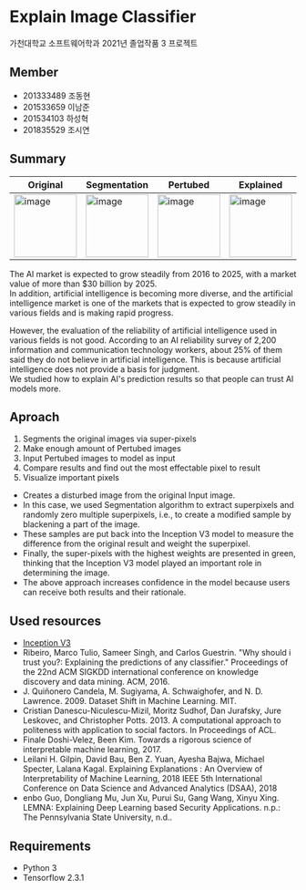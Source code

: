 # Explain Image Classifier

가천대학교 소프트웨어학과 2021년 졸업작품 3 프로젝트

## Member
- 201333489 조동현
- 201533659 이남준
- 201534103 하성혁
- 201835529 조시연

## Summary

|Original|Segmentation|Pertubed|Explained
|---|---|---|---|
|<img width="110" alt="image" src="https://user-images.githubusercontent.com/22260098/119331387-41e2ec00-bcc2-11eb-929f-769d6090c572.png">|<img width="110" alt="image" src="https://user-images.githubusercontent.com/22260098/119331407-46a7a000-bcc2-11eb-9615-2fb4ad6f91c1.png">|<img width="110" alt="image" src="https://user-images.githubusercontent.com/22260098/119331427-4b6c5400-bcc2-11eb-940d-c20587fbdb55.png">|<img width="110" alt="image" src="https://user-images.githubusercontent.com/22260098/119331814-c3d31500-bcc2-11eb-8212-70a5aabdd370.png">|

The AI market is expected to grow steadily from 2016 to 2025, with a market value of more than $30 billion by 2025.<br>
In addition, artificial intelligence is becoming more diverse, and the artificial intelligence market is one of the markets that is expected to grow steadily in various fields and is making rapid progress.

However, the evaluation of the reliability of artificial intelligence used in various fields is not good.
According to an AI reliability survey of 2,200 information and communication technology workers, about 25% of them said they do not believe in artificial intelligence.
This is because artificial intelligence does not provide a basis for judgment.<br>
We studied how to explain AI's prediction results so that people can trust AI models more.

## Aproach

1. Segments the original images via super-pixels
2. Make enough amount of Pertubed images
3. Input Pertubed images to model as input
4. Compare results and find out the most effectable pixel to result
5. Visualize important pixels

- Creates a disturbed image from the original Input image.
- In this case, we used Segmentation algorithm to extract superpixels and randomly zero multiple superpixels, i.e., to create a modified sample by blackening a part of the image.
- These samples are put back into the Inception V3 model to measure the difference from the original result and weight the superpixel.
- Finally, the super-pixels with the highest weights are presented in green, thinking that the Inception V3 model played an important role in determining the image.
- The above approach increases confidence in the model because users can receive both results and their rationale.

## Used resources

- [Inception V3](https://arxiv.org/abs/1512.00567v3)
- Ribeiro, Marco Tulio, Sameer Singh, and Carlos Guestrin. "Why should i trust you?: Explaining the predictions of any classifier." Proceedings of the 22nd ACM SIGKDD international conference on knowledge discovery and data mining. ACM, 2016.  
- J. Quiñonero Candela, M. Sugiyama, A. Schwaighofer, and N. D. Lawrence. 2009. Dataset Shift in Machine Learning. MIT.
- Cristian Danescu-Niculescu-Mizil, Moritz Sudhof, Dan Jurafsky, Jure Leskovec, and Christopher Potts. 2013. A computational approach to politeness with application to social factors. In Proceedings of ACL. 
- Finale Doshi-Velez, Been Kim. Towards a rigorous science of interpretable machine learning, 2017.
- Leilani H. Gilpin, David Bau, Ben Z. Yuan, Ayesha Bajwa, Michael Specter, Lalana Kagal. Explaining Explanations : An Overview of Interpretability of Machine Learning,  2018 IEEE 5th International Conference on Data Science and Advanced Analytics (DSAA), 2018
- enbo Guo, Dongliang Mu, Jun Xu, Purui Su, Gang Wang, Xinyu Xing. LEMNA: Explaining Deep Learning based Security Applications. n.p.: The Pennsylvania State University, n.d..

## Requirements

- Python 3
- Tensorflow 2.3.1
